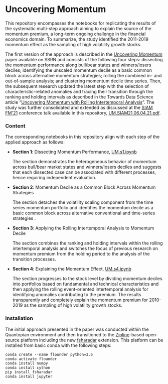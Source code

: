 # Uncovering Momentum

This repository encompasses the notebooks for replicating the results of the systematic multi-step 
approach aiming to explain the source of the momentum premium, a long-term ongoing challenge in 
the financial economics domain. To summarize, the study identified the 2011-2019 momentum effect 
as the sampling of high volatility growth stocks.

The first version of the approach is described in the 
[Uncovering Momentum](https://papers.ssrn.com/sol3/papers.cfm?abstract_id=3502301) paper 
available on SSRN and consists of the following four steps: dissecting 
the momentum performance along bull/bear states and winners/losers deciles; identifying the unscaled 
momentum decile as a basic common block across alternative momentum strategies; rolling the combined 
in- and out-of-sample analysis; and clustering momentum decile time series. Then, the subsequent 
research updated the latest step with the selection of characteristic-related anomalies and 
tracing their transition through the ranking and holding intervals as described in the Towards Data 
Science article 
“[Uncovering Momentum with Rolling Intertemporal Analysis](https://towardsdatascience.com/uncovering-momentum-effect-with-rolling-intertemporal-analysis-36eedc1d8a96)”.
The study was further consolidated and extended as discussed at the [SIAM FM'21](https://www.siam.org/conferences/cm/conference/fm21)
 conference talk available in this repository, 
[UM.SIAM21.06.04.21.pdf](./UM.SIAM21.06.04.21.pdf).

### Content

The corresponding notebooks in this repository align with each step of the applied approach as follows:

- **Section 1**: Dissecting Momentum Performance, [UM.s1.ipynb](./UM.s1.ipynb)

	The section demonstrates the heterogeneous behavior of momentum across bull/bear market 
states and winners/losers deciles and suggests that each dissected case can be associated 
with different processes, hence requiring independent evaluation.

- **Section 2**: Momentum Decile as a Common Block Across Momentum Strategies

	The section detaches the volatility scaling component from the time series momentum 
portfolio and identifies the momentum decile as a basic common block across alternative 
conventional and time-series strategies .

- **Section 3**: Applying the Rolling Intertemporal Analysis to Momentum Decile

	The section combines the ranking and holding intervals within the rolling intertemporal 
analysis and switches the focus of previous research on momentum premium from the holding 
period to the analysis of the transition processes.

- **Section 4**: Explaining the Momentum Effect, [UM.s4.ipynb](./UM.s4.ipynb)

	The section progresses to the stock level by dividing momentum deciles into portfolios 
based on fundamental and technical characteristics and then applying the rolling 
event-oriented intertemporal analysis for identifying anomalies contributing to the 
premium. The results transparently and completely explain the momentum premium for 
2010-2019 as the sampling of high volatility growth stocks. 

### Installation

The initial approach presented in the paper was conducted within the Quantopian environment 
and then transitioned to the [Zipline](https://github.com/quantopian/zipline)-based 
open-source platform including the new [fsharadar](https://flounderteam.github.io/fsharadar/)
 extension. This platform can be installed from basic conda with the following steps:

    conda create --name flounder python=3.6
    conda activate flounder
    conda install numpy
    conda install cython
    pip install fsharadar
    conda install jupyter